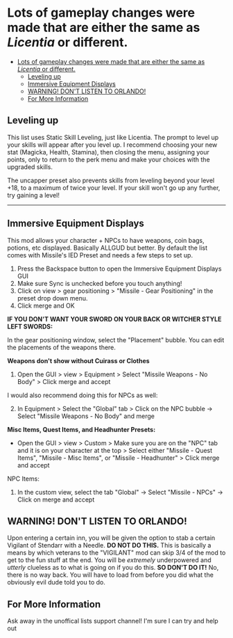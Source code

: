 # Lots of gameplay changes were made that are either the same as _Licentia_ or different.
- [Lots of gameplay changes were made that are either the same as _Licentia_ or different.](#lots-of-gameplay-changes-were-made-that-are-either-the-same-as-licentia-or-different)
  - [Leveling up](#leveling-up)
  - [Immersive Equipment Displays](#immersive-equipment-displays)
  - [WARNING! DON'T LISTEN TO ORLANDO!](#warning-dont-listen-to-orlando)
  - [For More Information](#for-more-information)

## Leveling up

This list uses Static Skill Leveling, just like Licentia. The prompt to level up your skills will appear after you level up. I recommend choosing your new stat (Magicka, Health, Stamina), then closing the menu, assigning your points, only to return to the perk menu and make your choices with the upgraded skills. 

The uncapper preset also prevents skills from leveling beyond your level +18, to a maximum of twice your level. If your skill won't go up any further, try gaining a level!

***
## Immersive Equipment Displays

This mod allows your character + NPCs to have weapons, coin bags, potions, etc displayed. Basically ALLGUD but better. By default the list comes with Missile's IED Preset and needs a few steps to set up.

1. Press the Backspace button to open the Immersive Equipment Displays GUI
2. Make sure Sync is unchecked before you touch anything!
3. Click on view > gear positioning > "Missile - Gear Positioning" in the preset drop down menu.
4. Click merge and OK
 
**IF YOU DON'T WANT YOUR SWORD ON YOUR BACK OR WITCHER STYLE LEFT SWORDS:**
 
 In the gear positioning window, select the "Placement" bubble. You can edit the placements of the weapons there.

**Weapons don't show without Cuirass or Clothes**

1. Open the GUI > view >  Equipment > Select "Missile Weapons - No Body" > Click merge and accept
   
I would also recommend doing this for NPCs as well:

2. In Equipment > Select the "Global" tab > Click on the NPC bubble -> Select "Missile Weapons - No Body" and merge

**Misc Items, Quest Items, and Headhunter Presets:**

- Open the GUI > view > Custom > Make sure you are on the "NPC" tab and it is on your character at the top > Select either "Missile - Quest Items", "Missile - Misc Items", or "Missile - Headhunter" > Click merge and accept

NPC Items:
1. In the custom view, select the tab "Global" -> Select "Missile - NPCs" -> Click on merge and accept


## WARNING! DON'T LISTEN TO ORLANDO!

Upon entering a certain inn, you will be given the option to stab a certain Vigilant of Stendarr with a Needle. **DO NOT DO THIS.** This is basically a means by which veterans to the "VIGILANT" mod can skip 3/4 of the mod to get to the fun stuff at the end. You will be _extremely_ underpowered and _utterly_ clueless as to what is going on if you do this. **SO DON'T DO IT!** No, there is no way back. You will have to load from before you did what the obviously evil dude told you to do.


## For More Information

Ask away in the unoffical lists support channel! I'm sure I can try and help out